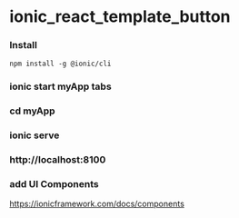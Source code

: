 # ionic_react_template_button

### Install
`npm install -g @ionic/cli`

### ionic start myApp tabs

### cd myApp 

### ionic serve

### http://localhost:8100


### add UI Components
https://ionicframework.com/docs/components


